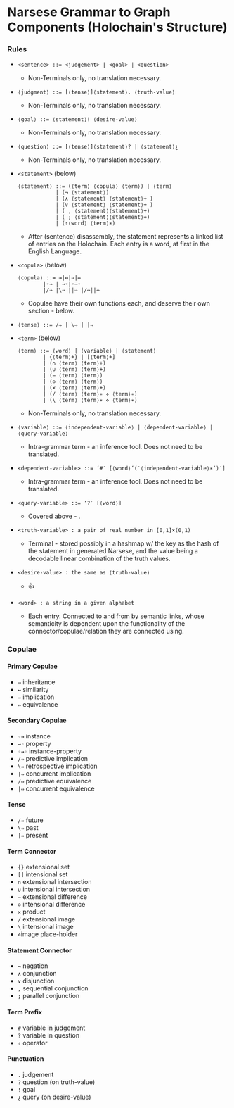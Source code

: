 # Narsese Grammar to Graph Components (Holochain's Structure)

### Rules

 - `<sentence> ::= <judgement> | <goal> | <question>`
     - Non-Terminals only, no translation necessary.

 - `⟨judgment⟩ ::= [⟨tense⟩]⟨statement⟩. ⟨truth-value⟩`
     - Non-Terminals only, no translation necessary.

 - `⟨goal⟩ ::= ⟨statement⟩! ⟨desire-value⟩`
     - Non-Terminals only, no translation necessary.

 - `⟨question⟩ ::= [⟨tense⟩]⟨statement⟩? | ⟨statement⟩¿`
     - Non-Terminals only, no translation necessary.

 - `<statement>` (below)
 	```
 	⟨statement⟩ ::= (⟨term⟩ ⟨copula⟩ ⟨term⟩) | ⟨term⟩
				| (¬ ⟨statement⟩)
				| (∧ ⟨statement⟩ ⟨statement⟩+ )
				| (∨ ⟨statement⟩ ⟨statement⟩+ )
				| ( , ⟨statement⟩⟨statement⟩+)
				| ( ; ⟨statement⟩⟨statement⟩+)
				| (⇑⟨word⟩ ⟨term⟩∗)
	```
     - After (sentence) disassembly, the statement represents a linked list of entries on the Holochain. Each entry is a word, at first in the English Language.

 - `<copula>` (below)
 	```
 	⟨copula⟩ ::= →|↔|⇒|⇔
			|◦→ | →◦|◦→◦
			|/⇒ |\⇒ ||⇒ |/⇔||⇔
	```
    - Copulae have their own functions each, and deserve their own section - below.

 - `⟨tense⟩ ::= /⇒ | \⇒ | |⇒`

 - `<term>` (below)
 	```
 	⟨term⟩ ::= ⟨word⟩ | ⟨variable⟩ | ⟨statement⟩
			| {⟨term⟩+} | [⟨term⟩+]
			| (∩ ⟨term⟩ ⟨term⟩+)
			| (∪ ⟨term⟩ ⟨term⟩+)
			| (− ⟨term⟩ ⟨term⟩)
			| (⊖ ⟨term⟩ ⟨term⟩)
			| (× ⟨term⟩ ⟨term⟩+)
			| (/ ⟨term⟩ ⟨term⟩∗ ⋄ ⟨term⟩∗)
			| (\ ⟨term⟩ ⟨term⟩∗ ⋄ ⟨term⟩∗)
	```
    - Non-Terminals only, no translation necessary.

 - `⟨variable⟩ ::= ⟨independent-variable⟩ | ⟨dependent-variable⟩ | ⟨query-variable⟩`
     - Intra-grammar term - an inference tool. Does not need to be translated.

 - `<dependent-variable> ::= ‘#′ [⟨word⟩‘(′⟨independent-variable⟩∗‘)′]`
     - Intra-grammar term - an inference tool. Does not need to be translated.
    
 - `<query-variable> ::= ‘?′ [⟨word⟩]`
     - Covered above - <term>.
    
 - `<truth-variable> : a pair of real number in [0,1]×(0,1)`
     - Terminal - stored possibly in a hashmap w/ the key as the hash of the statement in generated Narsese, and the value being a decodable linear combination of the truth values.
    
 - `<desire-value> : the same as ⟨truth-value⟩`
     - :+1: 

 - `<word> : a string in a given alphabet`
     - Each entry. Connected to and from by semantic links, whose semanticity is dependent upon the functionality of the connector/copulae/relation they are connected using.

### Copulae

#### Primary Copulae

 - `→` inheritance  
 - `↔` similarity 
 - `⇒` implication 
 - `⇔` equivalence

#### Secondary Copulae

 - `◦→` instance
 - `→◦` property
 - `◦→◦` instance-property
 - `/⇒` predictive implication
 - `\⇒` retrospective implication
 - `|⇒` concurrent implication
 - `/⇔` predictive equivalence
 - `|⇔` concurrent equivalence

#### Tense

 - `/⇒` future
 - `\⇒` past
 - `|⇒` present

#### Term Connector

 - `{}` extensional set
 - `[]` intensional set
 - `∩` extensional intersection
 - `∪` intensional intersection
 - `−` extensional difference
 - `⊖` intensional difference
 - `×` product
 - `/` extensional image
 - `\` intensional image
 - `⋄`image place-holder

#### Statement Connector

 - `¬` negation
 - `∧` conjunction
 - `∨` disjunction
 - `,` sequential conjunction
 - `;` parallel conjunction

#### Term Prefix

 - `#` variable in judgement
 - `?` variable in question
 - `⇑` operator

#### Punctuation

 - `.` judgement
 - `?` question (on truth-value)
 - `!` goal
 - `¿` query (on desire-value)

